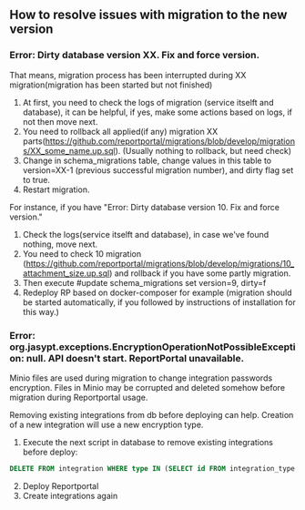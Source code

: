 ## How to resolve issues with migration to the new version
### Error: Dirty database version XX. Fix and force version.
That means, migration process has been interrupted during XX migration(migration has been started but not finished)
1. At first, you need to check the logs of migration (service itselft and database), it can be helpful, if yes, make some actions based on logs, if not then move next.
2. You need to rollback all applied(if any) migration XX parts(https://github.com/reportportal/migrations/blob/develop/migrations/XX_some_name.up.sql). (Usually nothing to rollback, but need check)
3. Change in schema_migrations table, change values in this table to version=XX-1 (previous successful migration number), and dirty flag set to true.
4. Restart migration.

For instance, if you have "Error: Dirty database version 10. Fix and force version." 
1. Check the logs(service itselft and database), in case we've found nothing, move next.
2. You need to check 10 migration (https://github.com/reportportal/migrations/blob/develop/migrations/10_attachment_size.up.sql) and rollback if you have some partly migration.
3. Then execute #update schema_migrations set version=9, dirty=f
4. Redeploy RP based on docker-composer for example (migration should be started automatically, if you followed by instructions of installation for this way.)


### Error: org.jasypt.exceptions.EncryptionOperationNotPossibleException: null. API doesn't start. ReportPortal unavailable.

Minio files are used during migration to change integration passwords encryption. 
Files in Minio may be corrupted and deleted somehow before migration during Reportportal usage. 

Removing existing integrations from db before deploying can help. Creation of a new integration will use a new encryption type.

1. Execute the next script in database to remove existing integrations before deploy:

```sql
DELETE FROM integration WHERE type IN (SELECT id FROM integration_type WHERE name IN ('email', 'jira', 'ldap', 'ad'));

```
2. Deploy Reportportal
3. Create integrations again


